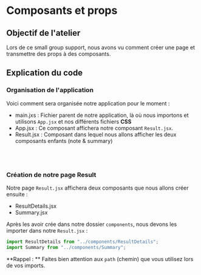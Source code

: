 # Composants et props

## Objectif de l'atelier
Lors de ce small group support, nous avons vu comment créer une page et transmettre des props à des composants.

## Explication du code
### Organisation de l'application

Voici comment sera organisée notre application pour le moment :

- main.jxs : Fichier parent de notre application, là où nous importons et utilisons `App.jsx` et nos différents fichiers **CSS**
- App.jsx : Ce composant affichera notre composant `Result.jsx`. 
- Result.jsx : Composant dans lequel nous allons afficher les deux composants enfants (note & summary)

<br>
<br>

### Création de notre page Result

Notre page `Result.jsx` affichera deux composants que nous allons créer ensuite :
- ResultDetails.jsx
- Summary.jsx

Après les avoir crée dans notre dossier `components`, nous devons les importer dans notre `Result.jsx` :

```js
import ResultDetails from "../components/ResultDetails";
import Summary from "../components/Summary";
```

**Rappel : ** Faites bien attention aux `path` (chemin) que vous utilisez lors de vos imports.

